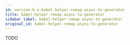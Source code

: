 ```yaml
---
id: version-6.x-babel-helper-remap-async-to-generator
title: babel-helper-remap-async-to-generator
sidebar_label: babel-helper-remap-async-to-generator
original_id: babel-helper-remap-async-to-generator
---
```


TODO

